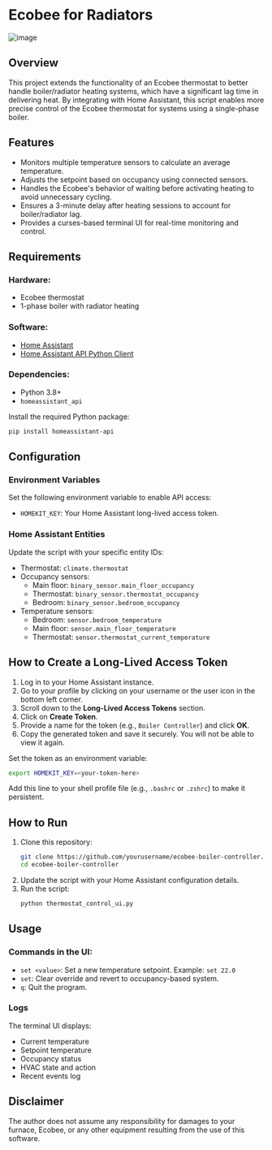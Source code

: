 # Ecobee for Radiators

![image](https://github.com/user-attachments/assets/3220af93-18db-42d7-8def-5067af5807de)



## Overview
This project extends the functionality of an Ecobee thermostat to better handle boiler/radiator heating systems, which have a significant lag time in delivering heat. By integrating with Home Assistant, this script enables more precise control of the Ecobee thermostat for systems using a single-phase boiler.

## Features
- Monitors multiple temperature sensors to calculate an average temperature.
- Adjusts the setpoint based on occupancy using connected sensors.
- Handles the Ecobee's behavior of waiting before activating heating to avoid unnecessary cycling.
- Ensures a 3-minute delay after heating sessions to account for boiler/radiator lag.
- Provides a curses-based terminal UI for real-time monitoring and control.

## Requirements
### Hardware:
- Ecobee thermostat
- 1-phase boiler with radiator heating

### Software:
- [Home Assistant](https://www.home-assistant.io/)
- [Home Assistant API Python Client](https://github.com/Apollon77/pyhomeassistant)

### Dependencies:
- Python 3.8+
- `homeassistant_api`

Install the required Python package:
```bash
pip install homeassistant-api
```

## Configuration
### Environment Variables
Set the following environment variable to enable API access:
- `HOMEKIT_KEY`: Your Home Assistant long-lived access token.

### Home Assistant Entities
Update the script with your specific entity IDs:
- Thermostat: `climate.thermostat`
- Occupancy sensors:
  - Main floor: `binary_sensor.main_floor_occupancy`
  - Thermostat: `binary_sensor.thermostat_occupancy`
  - Bedroom: `binary_sensor.bedroom_occupancy`
- Temperature sensors:
  - Bedroom: `sensor.bedroom_temperature`
  - Main floor: `sensor.main_floor_temperature`
  - Thermostat: `sensor.thermostat_current_temperature`

## How to Create a Long-Lived Access Token
1. Log in to your Home Assistant instance.
2. Go to your profile by clicking on your username or the user icon in the bottom left corner.
3. Scroll down to the **Long-Lived Access Tokens** section.
4. Click on **Create Token**.
5. Provide a name for the token (e.g., `Boiler Controller`) and click **OK**.
6. Copy the generated token and save it securely. You will not be able to view it again.

Set the token as an environment variable:
```bash
export HOMEKIT_KEY=<your-token-here>
```
Add this line to your shell profile file (e.g., `.bashrc` or `.zshrc`) to make it persistent.

## How to Run
1. Clone this repository:
   ```bash
   git clone https://github.com/yourusername/ecobee-boiler-controller.git
   cd ecobee-boiler-controller
   ```
2. Update the script with your Home Assistant configuration details.
3. Run the script:
   ```bash
   python thermostat_control_ui.py
   ```

## Usage
### Commands in the UI:
- `set <value>`: Set a new temperature setpoint. Example: `set 22.0`
- `set`: Clear override and revert to occupancy-based system.
- `q`: Quit the program.

### Logs
The terminal UI displays:
- Current temperature
- Setpoint temperature
- Occupancy status
- HVAC state and action
- Recent events log

## Disclaimer
The author does not assume any responsibility for damages to your furnace, Ecobee, or any other equipment resulting from the use of this software.

